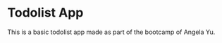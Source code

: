 <h1>Todolist App</h1>
<p>This is a basic todolist app made as part of the bootcamp of Angela Yu.</p>
